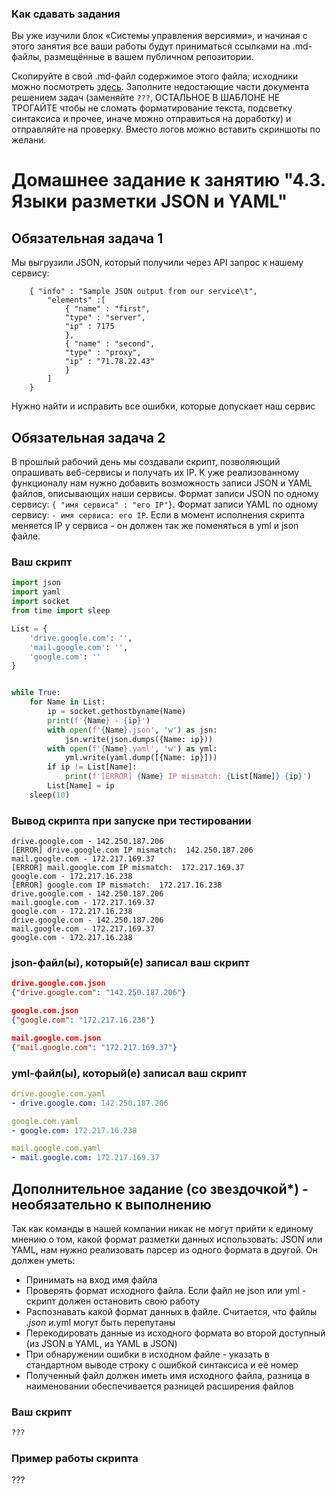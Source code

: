 ### Как сдавать задания

Вы уже изучили блок «Системы управления версиями», и начиная с этого занятия все ваши работы будут приниматься ссылками на .md-файлы, размещённые в вашем публичном репозитории.

Скопируйте в свой .md-файл содержимое этого файла; исходники можно посмотреть [здесь](https://raw.githubusercontent.com/netology-code/sysadm-homeworks/devsys10/04-script-03-yaml/README.md). Заполните недостающие части документа решением задач (заменяйте `???`, ОСТАЛЬНОЕ В ШАБЛОНЕ НЕ ТРОГАЙТЕ чтобы не сломать форматирование текста, подсветку синтаксиса и прочее, иначе можно отправиться на доработку) и отправляйте на проверку. Вместо логов можно вставить скриншоты по желани.

# Домашнее задание к занятию "4.3. Языки разметки JSON и YAML"

## Обязательная задача 1

Мы выгрузили JSON, который получили через API запрос к нашему сервису:

```
    { "info" : "Sample JSON output from our service\t",
        "elements" :[
            { "name" : "first",
            "type" : "server",
            "ip" : 7175
            },
            { "name" : "second",
            "type" : "proxy",
            "ip" : "71.78.22.43"
            }
        ]
    }
```

Нужно найти и исправить все ошибки, которые допускает наш сервис

## Обязательная задача 2

В прошлый рабочий день мы создавали скрипт, позволяющий опрашивать веб-сервисы и получать их IP. К уже реализованному функционалу нам нужно добавить возможность записи JSON и YAML файлов, описывающих наши сервисы. Формат записи JSON по одному сервису: `{ "имя сервиса" : "его IP"}`. Формат записи YAML по одному сервису: `- имя сервиса: его IP`. Если в момент исполнения скрипта меняется IP у сервиса - он должен так же поменяться в yml и json файле.

### Ваш скрипт

```python
import json
import yaml
import socket
from time import sleep

List = {
    'drive.google.com': '',
    'mail.google.com': '',
    'google.com': ''
}


while True:
    for Name in List:
        ip = socket.gethostbyname(Name)
        print(f'{Name} - {ip}')
        with open(f'{Name}.json', 'w') as jsn:
            jsn.write(json.dumps({Name: ip}))
        with open(f'{Name}.yaml', 'w') as yml:
            yml.write(yaml.dump([{Name: ip}]))
        if ip != List[Name]:
            print(f'[ERROR] {Name} IP mismatch: {List[Name]} {ip}')
        List[Name] = ip
    sleep(10)

```

### Вывод скрипта при запуске при тестировании

```
drive.google.com - 142.250.187.206
[ERROR] drive.google.com IP mismatch:  142.250.187.206
mail.google.com - 172.217.169.37
[ERROR] mail.google.com IP mismatch:  172.217.169.37
google.com - 172.217.16.238
[ERROR] google.com IP mismatch:  172.217.16.238
drive.google.com - 142.250.187.206
mail.google.com - 172.217.169.37
google.com - 172.217.16.238
drive.google.com - 142.250.187.206
mail.google.com - 172.217.169.37
google.com - 172.217.16.238
```

### json-файл(ы), который(е) записал ваш скрипт

```json
drive.google.com.json
{"drive.google.com": "142.250.187.206"}

google.com.json
{"google.com": "172.217.16.238"}

mail.google.com.json
{"mail.google.com": "172.217.169.37"}

```

### yml-файл(ы), который(е) записал ваш скрипт

```yaml
drive.google.com.yaml
- drive.google.com: 142.250.187.206

google.com.yaml
- google.com: 172.217.16.238

mail.google.com.yaml
- mail.google.com: 172.217.169.37

```

## Дополнительное задание (со звездочкой*) - необязательно к выполнению

Так как команды в нашей компании никак не могут прийти к единому мнению о том, какой формат разметки данных использовать: JSON или YAML, нам нужно реализовать парсер из одного формата в другой. Он должен уметь:

* Принимать на вход имя файла
* Проверять формат исходного файла. Если файл не json или yml - скрипт должен остановить свою работу
* Распознавать какой формат данных в файле. Считается, что файлы *.json и*.yml могут быть перепутаны
* Перекодировать данные из исходного формата во второй доступный (из JSON в YAML, из YAML в JSON)
* При обнаружении ошибки в исходном файле - указать в стандартном выводе строку с ошибкой синтаксиса и её номер
* Полученный файл должен иметь имя исходного файла, разница в наименовании обеспечивается разницей расширения файлов

### Ваш скрипт

```python
???
```

### Пример работы скрипта

???
